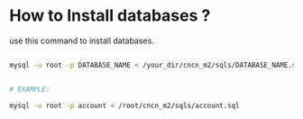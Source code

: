 

# How to Install databases ?

use this command to install databases.

```bash

mysql -u root -p DATABASE_NAME < /your_dir/cncn_m2/sqls/DATABASE_NAME.sql


# EXAMPLE:

mysql -u root -p account < /root/cncn_m2/sqls/account.sql

```



